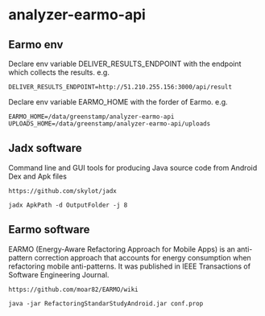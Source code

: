 # analyzer-earmo-api

## Earmo env

Declare env variable DELIVER_RESULTS_ENDPOINT with the endpoint which collects the results.
e.g.

```
DELIVER_RESULTS_ENDPOINT=http://51.210.255.156:3000/api/result
```

Declare env variable EARMO_HOME with the forder of Earmo.
e.g.

```
EARMO_HOME=/data/greenstamp/analyzer-earmo-api
UPLOADS_HOME=/data/greenstamp/analyzer-earmo-api/uploads
```


## Jadx software

Command line and GUI tools for producing Java source code from Android Dex and Apk files

``` https://github.com/skylot/jadx ```

``` jadx ApkPath -d OutputFolder -j 8 ```


## Earmo software

EARMO (Energy-Aware Refactoring Approach for Mobile Apps) is an anti-pattern correction approach that accounts for energy consumption when refactoring mobile anti-patterns. It was published in IEEE Transactions of Software Engineering Journal.

``` https://github.com/moar82/EARMO/wiki ```

``` java -jar RefactoringStandarStudyAndroid.jar conf.prop ```

